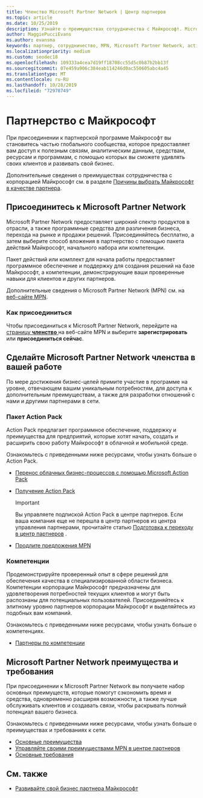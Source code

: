 ```yaml
---
title: Членство Microsoft Partner Network | Центр партнеров
ms.topic: article
ms.date: 10/25/2019
description: Узнайте о преимуществах сотрудничества с Майкрософт. Microsoft Partner Network предоставляет широкий спектр продуктов в отрасли, а также программные средства для различения бизнеса, перехода на рынке и продажи решений.
author: MaggiePucciEvans
ms.author: evansma
keywords: партнер, сотрудничество, MPN, Microsoft Partner Network, action pack, MAPS, подписка action pack, преимущества, преимущества MPN, членство, silver, gold, компетенции
ms.localizationpriority: medium
ms.custom: seodec18
ms.openlocfilehash: 109333a4cea7d19ff18708cc55d5c0b87b2bb13f
ms.sourcegitcommit: 07e459a906c384eab114246d0ac550605abc4a45
ms.translationtype: MT
ms.contentlocale: ru-RU
ms.lasthandoff: 10/28/2019
ms.locfileid: "72978749"
---
```

# <a name="partner-with-microsoft"></a>Партнерство с Майкрософт

При присоединении к партнерской программе Майкрософт вы становитесь частью глобального сообщества, которое предоставляет вам доступ к полезным связям, аналитическим данным, средствам, ресурсам и программам, с помощью которых вы сможете удивлять своих клиентов и развивать свой бизнес.

Дополнительные сведения о преимуществах сотрудничества с корпорацией Майкрософт см. в разделе [Причины выбрать Майкрософт в качестве партнера](https://partner.microsoft.com/business-opportunities/why-microsoft). 

## <a name="join-the-microsoft-partner-network"></a>Присоединитесь к Microsoft Partner Network

<!-- 12/5/18 The content below was copied and pasted directly from the Membership page of the MPN site (https://partner.microsoft.com/membership)-->

Microsoft Partner Network предоставляет широкий спектр продуктов в отрасли, а также программные средства для различения бизнеса, перехода на рынке и продажи решений. Присоединяйтесь бесплатно, а затем выберите способ вложения в партнерство с помощью пакета действий Майкрософт, начального набора или компетенции.

Пакет действий или комплект для начала работы предоставляет программное обеспечение и поддержку для создания решений на базе Майкрософт, а компетенции, демонстрирующие ваши проверенные навыки для клиентов и других партнеров.

Дополнительные сведения о Microsoft Partner Network (MPN) см. на [веб-сайте MPN](https://partner.microsoft.com/commercial).

### <a name="how-to-join"></a>Как присоединиться

Чтобы присоединиться к Microsoft Partner Network, перейдите на [страницу **членство** ](https://partner.microsoft.com/membership) на веб-сайте MPN и выберите **зарегистрировать** или **присоединиться сейчас**.

## <a name="make-the-microsoft-partner-network-membership-work-for-you"></a>Сделайте Microsoft Partner Network членства в вашей работе

<!-- 10/25/2019 The content below content from the Membership pages of the MPN site (https://partner.microsoft.com/membership) and additional updated content.-->

По мере достижения бизнес-целей примите участие в программе на уровне, отвечающем вашим уникальным потребностям, для доступа к дополнительным преимуществам, а также для разработки отношений с нами и другими партнерами в сети.

### <a name="action-pack"></a>Пакет Action Pack

Action Pack предлагает программное обеспечение, поддержку и преимущества для предприятий, которые хотят начать, создать и расширить свою работу Майкрософт в облачной и мобильной среде. 

Ознакомьтесь с приведенными ниже ресурсами, чтобы узнать больше о Action Pack.

- [Перенос облачных бизнес-процессов с помощью Microsoft Action Pack](https://partner.microsoft.com/membership/action-pack)

- [Получение Action Pack](mpn-get-action-pack.md)
  
    >[!IMPORTANT]
    >Вы управляете подпиской Action Pack в центре партнеров. Если ваша компания еще не перешла в центр партнеров из центра управления партнерами, прочитайте статью [Подготовка к переходу в центр партнеров](partner-center/prepare-pmc-pc-migration.md) .  

- [Продлите предложения MPN](renew-mpn-offers.md)

### <a name="competencies"></a>Компетенции

Продемонстрируйте проверенный опыт в сфере решений для обеспечения качества в специализированной области бизнеса. Компетенции корпорации Майкрософт предназначены для удовлетворения потребностей текущих клиентов и могут быть распознаны для потенциальных пользователей. Присоединяйтесь к элитному уровню партнеров корпорации Майкрософт и выделяйтесь из подобных вам компаний.

Ознакомьтесь с приведенными ниже ресурсами, чтобы узнать больше о компетенциях.

- [Партнеры по компетенции](https://partner.microsoft.com/membership/competencies)

## <a name="microsoft-partner-network-benefits-and-requirements"></a>Microsoft Partner Network преимущества и требования

При присоединении к Microsoft Partner Network вы получаете набор основных преимуществ, которые помогут сэкономить время и средства, одновременно расширяя возможности, а также лучше обслуживать клиентов и создавать связи, чтобы раскрывать полный потенциал вашего бизнеса.

Ознакомьтесь с приведенными ниже ресурсами, чтобы узнать больше о преимуществах и требованиях к сети.

- [Основные преимущества](https://partner.microsoft.com/membership/core-benefits#simple-tab-content-1)
- [Управляйте своими преимуществами MPN в центре партнеров](manage-your-partner-network-benefits.md)
- [Основные требования](https://partner.microsoft.com/membership/core-benefits#simple-tab-content-2)

## <a name="see-also"></a>См. также
- [Развивайте свой бизнес партнера Майкрософт](grow-your-business.md)
